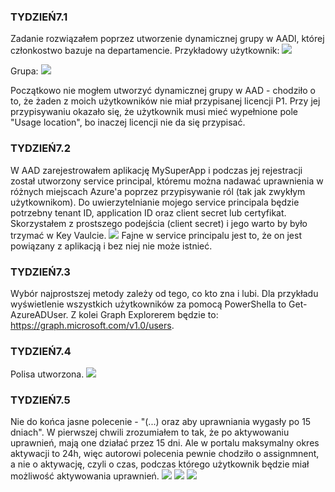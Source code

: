 ### TYDZIEŃ7.1
Zadanie rozwiązałem poprzez utworzenie dynamicznej grupy w AADl, której członkostwo bazuje na departamencie. Przykładowy użytkownik:
![](Img/SampleUser.png)

Grupa:
![](Img/SampleGroup.png)

Początkowo nie mogłem utworzyć dynamicznej grupy w AAD - chodziło o to, że żaden z moich użytkowników nie miał przypisanej licencji P1. Przy jej przypisywaniu okazało się, że użytkownik musi mieć wypełnione pole "Usage location", bo inaczej licencji nie da się przypisać.

### TYDZIEŃ7.2
W AAD zarejestrowałem aplikację MySuperApp i podczas jej rejestracji został utworzony service principal, któremu można nadawać uprawnienia w różnych miejscach Azure'a poprzez przypisywanie ról (tak jak zwykłym użytkownikom).
Do uwierzytelnianie mojego service principala będzie potrzebny tenant ID, application ID oraz client secret lub certyfikat. Skorzystałem z prostszego podejścia (client secret) i jego warto by było trzymać w Key Vaulcie.
![](Img/ClientSecret.png)
Fajne w service principalu jest to, że on jest powiązany z aplikacją i bez niej nie może istnieć.

### TYDZIEŃ7.3
Wybór najprostszej metody zależy od tego, co kto zna i lubi. Dla przykładu wyświetlenie wszystkich użytkowników za pomocą PowerShella to Get-AzureADUser.
Z kolei Graph Explorerem będzie to: https://graph.microsoft.com/v1.0/users.

### TYDZIEŃ7.4
Polisa utworzona.
![](Img/ConditionalAccess.png)

### TYDZIEŃ7.5
Nie do końca jasne polecenie - "(...) oraz aby uprawniania wygasły po 15 dniach". W pierwszej chwili zrozumiałem to tak, że po aktywowaniu uprawnień, mają one działać przez 15 dni. Ale w portalu maksymalny okres aktywacji to 24h, więc autorowi polecenia pewnie chodziło o assignmnent, a nie o aktywację, czyli o czas, podczas którego użytkownik będzie miał możliwość aktywowania uprawnień.
![](Img/PIM1.png)
![](Img/PIM2.png)
![](Img/PIM3.png)
